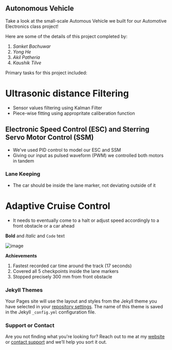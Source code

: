 ## Autonomous Vehicle 

Take a look at the small-scale Automous Vehicle we built for our Automotive Electronics class project! 

Here are some of the details of this project completed by:
1. _Sanket Bachuwar_
2. _Yong He_
3. _Akil Patheria_
4. _Kaushik Tilve_ 


Primary tasks for this project included:

# Ultrasonic distance Filtering
- Sensor values filtering using Kalman Filter
- Piece-wise fitting using appropritate caliberation function

## Electronic Speed Control (ESC) and Sterring Servo Motor Control (SSM)
- We've used PID control to model our ESC and SSM
- Giving our input as pulsed waveform (PWM) we controlled both motors in tandem

### Lane Keeping
- The car should be inside the lane marker, not deviating outside of it

# Adaptive Cruise Control 
- It needs to eventually come to a halt or adjust speed accordingly to a front obstacle or a car ahead 



**Bold** and _Italic_ and `Code` text

![image](https://user-images.githubusercontent.com/36165953/48277194-f1fbec80-e417-11e8-96cf-fe32514ded3d.png)

**Achievements**
1. Fastest recorded car time around the track (17 seconds)
2. Covered all 5 checkpoints inside the lane markers
3. Stopped precisely 300 mm from front obstacle 

### Jekyll Themes

Your Pages site will use the layout and styles from the Jekyll theme you have selected in your [repository settings](https://github.com/kaushiktilve/Autonomous-Vehicle/settings). The name of this theme is saved in the Jekyll `_config.yml` configuration file.

### Support or Contact

Are you not finding what you're looking for? Reach out to me at my [website](https://www.kaushiktilve.com/contact) or [contact support](https://github.com/contact) and we’ll help you sort it out.
